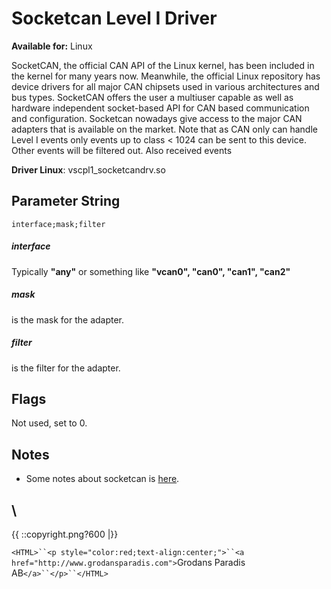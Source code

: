 # Socketcan Level I Driver

**Available for:** Linux

SocketCAN, the official CAN API of the Linux kernel, has been included in the kernel for many years now. Meanwhile, the official Linux repository has device drivers for all major CAN chipsets used in various architectures and bus types. SocketCAN offers the user a multiuser capable as well as hardware independent socket-based API for CAN based communication and configuration. Socketcan nowadays give access to the major CAN adapters that is available on the market. Note that as CAN only can handle Level I events only events up to class < 1024 can be sent to this device. Other events will be filtered out. Also received events 

**Driver Linux**: vscpl1_socketcandrv.so

## Parameter String

    interface;mask;filter

##### interface

Typically **"any"** or something like **"vcan0", "can0", "can1", "can2"** 

##### mask

is the mask for the adapter.  

##### filter

is the filter for the adapter. 

## Flags

Not used, set to 0. 
 
## Notes

*  Some notes about socketcan is [here](http://www.akehedman.se/wiki/doku.php/socketcan). 

\\ 
----
{{  ::copyright.png?600  |}}

`<HTML>``<p style="color:red;text-align:center;">``<a href="http://www.grodansparadis.com">`Grodans Paradis AB`</a>``</p>``</HTML>`

